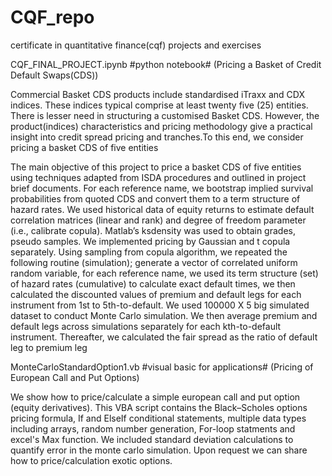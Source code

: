 # CQF_repo
certificate in quantitative finance(cqf) projects and exercises

CQF_FINAL_PROJECT.ipynb  #python notebook#
(Pricing a Basket of Credit Default Swaps(CDS))

Commercial Basket CDS products include standardised iTraxx and CDX indices.
These indices typical comprise at least twenty five (25) entities. 
There is lesser need in structuring a customised Basket CDS. 
However, the product(indices) characteristics and pricing methodology give a
practical insight into credit spread pricing and tranches.To this end, we consider pricing a basket CDS of five entities

The main objective of this project to price a basket CDS of five entities using techniques adapted from ISDA procedures
and outlined in project brief documents.
For each reference name, we bootstrap implied survival probabilities from quoted CDS and convert them to a term structure of hazard rates. 
We used historical data of equity returns to estimate default correlation matrices (linear and rank) and 
degree of freedom parameter (i.e., calibrate copula). Matlab’s ksdensity was used to obtain grades, pseudo samples. 
We implemented pricing by Gaussian and t copula separately. Using sampling from copula algorithm,
we repeated the following routine (simulation); generate a vector of correlated uniform random variable, for each reference name, 
we used its term structure (set) of hazard rates (cumulative) to calculate exact default times, 
we then calculated the discounted values of premium and default legs for each instrument from 1st to 5th-to-default. 
We used 100000 X 5 big simulated dataset to conduct Monte Carlo simulation. 
We then average premium and default legs across simulations separately for each kth-to-default instrument. 
Thereafter, we calculated the fair spread as the ratio of default leg to premium leg

MonteCarloStandardOption1.vb    #visual basic for applications#
(Pricing of European Call and Put Options)

We show how to price/calculate a simple european call and put option (equity derivatives).
This VBA script contains the Black–Scholes options pricing formula, If and ElseIf conditional statements, multiple data types including arrays, random number generation, For-loop statments and excel's Max function. We included standard deviation calculations to quantify error in the monte carlo simulation. Upon request we can share how to price/calculation exotic options.
